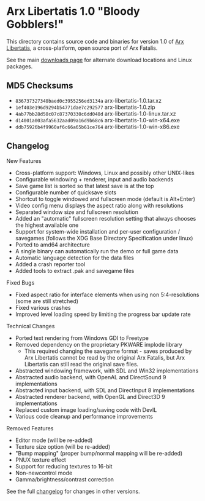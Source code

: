 
# Arx Libertatis 1.0 "Bloody Gobblers!"

This directory contains source code and binaries for version 1.0 of [Arx Libertatis](https://arx-libertatis.org/), a cross-platform, open source port of Arx Fatalis.

See the main [downloads page](https://wiki.arx-libertatis.org/Download) for alternate download locations and Linux packages.

## MD5 Checksums

* `836737327340baed0c3955256ed3134a`  arx-libertatis-1.0.tar.xz
* `1ef403e196d9294b54771dae7c292577`  arx-libertatis-1.0.zip
* `4ab77bb28d50c07c87370330c6dd040d`  arx-libertatis-1.0-linux.tar.xz
* `d14001a003afa5632aad09a16d9b68c6`  arx-libertatis-1.0-win-x64.exe
* `ddb75926b4f9960af6c66a65b61ce764`  arx-libertatis-1.0-win-x86.exe

## Changelog

New Features

* Cross-platform support: Windows, Linux and possibly other UNIX-likes
* Configurable windowing + renderer, input and audio backends
* Save game list is sorted so that latest save is at the top
* Configurable number of quicksave slots
* Shortcut to toggle windowed and fullscreen mode (default is Alt+Enter)
* Video config menu displays the aspect ratio along with resolutions
* Separated window size and fullscreen resolution
* Added an "automatic" fullscreen resolution setting that always chooses the highest available one
* Support for system-wide installation and per-user configuration / savegames (follows the XDG Base Directory Specification under linux)
* Ported to amd64 architecture
* A single binary can automatically run the demo or full game data
* Automatic language detection for the data files
* Added a crash reporter tool
* Added tools to extract .pak and savegame files

Fixed Bugs

* Fixed aspect ratio for interface elements when using non 5:4-resolutions (some are still stretched)
* Fixed various crashes
* Improved level loading speed by limiting the progress bar update rate

Technical Changes

* Ported text rendering from Windows GDI to Freetype
* Removed dependency on the proprietary PKWARE implode library
  * This required changing the savegame format - saves produced by Arx Libertatis cannot be read by the original Arx Fatalis, but Arx Libertatis can still read the original save files.
* Abstracted windowing framework, with SDL and Win32 implementations
* Abstracted audio backend, with OpenAL and DirectSound 9 implementations
* Abstracted input backend, with SDL and DirectInput 8 implementations
* Abstracted renderer backend, with OpenGL and Direct3D 9 implementations
* Replaced custom image loading/saving code with DevIL
* Various code cleanup and performance improvements

Removed Features

* Editor mode (will be re-added)
* Texture size option (will be re-added)
* "Bump mapping" (proper bump/normal mapping will be re-added)
* PNUX texture effect
* Support for reducing textures to 16-bit
* Non-newcontrol mode
* Gamma/brightness/contrast correction

See the full [changelog](https://wiki.arx-libertatis.org/Changelog) for changes in other versions.

